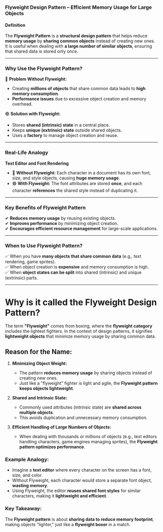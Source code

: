 ### **Flyweight Design Pattern – Efficient Memory Usage for Large Objects**  

#### **Definition**  
The **Flyweight Pattern** is a **structural design pattern** that helps reduce **memory usage** by **sharing common objects** instead of creating new ones. It is useful when dealing with **a large number of similar objects**, ensuring that shared data is stored only once.  

---

### **Why Use the Flyweight Pattern?**  
🔴 **Problem Without Flyweight:**  
- Creating **millions of objects** that share common data leads to **high memory consumption**.  
- **Performance issues** due to excessive object creation and memory overhead.  

🟢 **Solution with Flyweight:**  
- Stores **shared (intrinsic) state** in a central place.  
- Keeps **unique (extrinsic) state** outside shared objects.  
- Uses a **factory** to manage object creation and reuse.  

---

### **Real-Life Analogy**  
**Text Editor and Font Rendering**  
- 🔴 **Without Flyweight:** Each character in a document has its own font, size, and style objects, causing **huge memory usage**.  
- 🟢 **With Flyweight:** The font attributes are stored **once**, and each character **references** the shared style instead of duplicating it.  

---

### **Key Benefits of Flyweight Pattern**  
✔ **Reduces memory usage** by reusing existing objects.  
✔ **Improves performance** by minimizing object creation.  
✔ **Encourages efficient resource management** for large-scale applications.  

---

### **When to Use Flyweight Pattern?**  
✅ When you have **many objects that share common data** (e.g., text rendering, game sprites).  
✅ When object creation is **expensive** and memory consumption is high.  
✅ When **object states can be split** into shared (intrinsic) and unique (extrinsic) parts.  

---




# Why is it called the Flyweight Design Pattern?

The term **"Flyweight"** comes from boxing, where the **flyweight category** includes the lightest fighters. In the context of design patterns, it signifies **lightweight objects** that minimize memory usage by sharing common data.

## **Reason for the Name:**
1. **Minimizing Object Weight:**  
   - The pattern **reduces memory usage** by sharing objects instead of creating new ones.
   - Just like a "flyweight" fighter is light and agile, the **Flyweight pattern keeps objects lightweight**.

2. **Shared and Intrinsic State:**  
   - Commonly used attributes (intrinsic state) are **shared across multiple objects**.
   - This avoids duplication and unnecessary memory consumption.

3. **Efficient Handling of Large Numbers of Objects:**  
   - When dealing with thousands or millions of objects (e.g., text editors handling characters, game engines managing sprites), the **Flyweight pattern optimizes performance**.

### **Example Analogy:**
- Imagine a **text editor** where every character on the screen has a font, size, and color.
- Without Flyweight, each character would store a separate font object, **wasting memory**.
- Using Flyweight, the editor **reuses shared font styles** for similar characters, making it **lightweight and efficient**.

### **Key Takeaway:**
The **Flyweight pattern** is about **sharing data to reduce memory footprint**, making objects "lighter," just like a **flyweight boxer** in a match.

